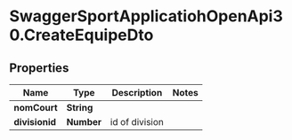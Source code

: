 # SwaggerSportApplicatiohOpenApi30.CreateEquipeDto

## Properties

Name | Type | Description | Notes
------------ | ------------- | ------------- | -------------
**nomCourt** | **String** |  | 
**divisionid** | **Number** | id of division | 


